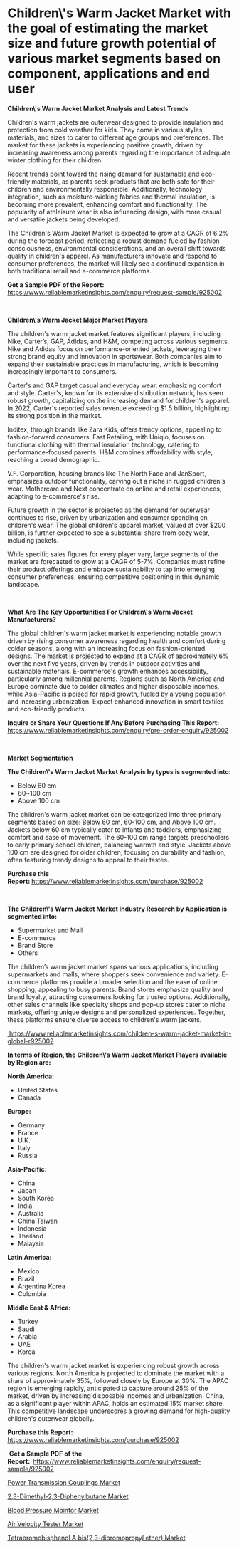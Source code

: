 <p><h1>Children\'s Warm Jacket Market with the goal of estimating the market size and future growth potential of various market segments based on component, applications and end user</h1></p><p><strong>Children\'s Warm Jacket Market Analysis and Latest Trends</strong></p>
<p><p>Children's warm jackets are outerwear designed to provide insulation and protection from cold weather for kids. They come in various styles, materials, and sizes to cater to different age groups and preferences. The market for these jackets is experiencing positive growth, driven by increasing awareness among parents regarding the importance of adequate winter clothing for their children. </p><p>Recent trends point toward the rising demand for sustainable and eco-friendly materials, as parents seek products that are both safe for their children and environmentally responsible. Additionally, technology integration, such as moisture-wicking fabrics and thermal insulation, is becoming more prevalent, enhancing comfort and functionality. The popularity of athleisure wear is also influencing design, with more casual and versatile jackets being developed. </p><p>The Children's Warm Jacket Market is expected to grow at a CAGR of 6.2% during the forecast period, reflecting a robust demand fueled by fashion consciousness, environmental considerations, and an overall shift towards quality in children's apparel. As manufacturers innovate and respond to consumer preferences, the market will likely see a continued expansion in both traditional retail and e-commerce platforms.</p></p>
<p><strong>Get a Sample PDF of the Report:&nbsp;</strong> <a href="https://www.reliablemarketinsights.com/enquiry/request-sample/925002?utm_campaign=1355&utm_medium=2&utm_source=Github&utm_content=ia&utm_term=02102024&utm_id=childrens-warm-jacket">https://www.reliablemarketinsights.com/enquiry/request-sample/925002</a></p>
<p>&nbsp;</p>
<p><strong>Children\'s Warm Jacket Major Market Players</strong></p>
<p><p>The children's warm jacket market features significant players, including Nike, Carter’s, GAP, Adidas, and H&M, competing across various segments. Nike and Adidas focus on performance-oriented jackets, leveraging their strong brand equity and innovation in sportswear. Both companies aim to expand their sustainable practices in manufacturing, which is becoming increasingly important to consumers.</p><p>Carter's and GAP target casual and everyday wear, emphasizing comfort and style. Carter's, known for its extensive distribution network, has seen robust growth, capitalizing on the increasing demand for children's apparel. In 2022, Carter's reported sales revenue exceeding $1.5 billion, highlighting its strong position in the market. </p><p>Inditex, through brands like Zara Kids, offers trendy options, appealing to fashion-forward consumers. Fast Retailing, with Uniqlo, focuses on functional clothing with thermal insulation technology, catering to performance-focused parents. H&M combines affordability with style, reaching a broad demographic.</p><p>V.F. Corporation, housing brands like The North Face and JanSport, emphasizes outdoor functionality, carving out a niche in rugged children's wear. Mothercare and Next concentrate on online and retail experiences, adapting to e-commerce's rise.</p><p>Future growth in the sector is projected as the demand for outerwear continues to rise, driven by urbanization and consumer spending on children's wear. The global children's apparel market, valued at over $200 billion, is further expected to see a substantial share from cozy wear, including jackets.</p><p>While specific sales figures for every player vary, large segments of the market are forecasted to grow at a CAGR of 5-7%. Companies must refine their product offerings and embrace sustainability to tap into emerging consumer preferences, ensuring competitive positioning in this dynamic landscape.</p></p>
<p>&nbsp;</p>
<p><strong>What Are The Key Opportunities For Children\'s Warm Jacket Manufacturers?</strong></p>
<p><p>The global children's warm jacket market is experiencing notable growth driven by rising consumer awareness regarding health and comfort during colder seasons, along with an increasing focus on fashion-oriented designs. The market is projected to expand at a CAGR of approximately 6% over the next five years, driven by trends in outdoor activities and sustainable materials. E-commerce's growth enhances accessibility, particularly among millennial parents. Regions such as North America and Europe dominate due to colder climates and higher disposable incomes, while Asia-Pacific is poised for rapid growth, fueled by a young population and increasing urbanization. Expect enhanced innovation in smart textiles and eco-friendly products.</p></p>
<p><strong>Inquire or Share Your Questions If Any Before Purchasing This Report:</strong> <a href="https://www.reliablemarketinsights.com/enquiry/pre-order-enquiry/925002?utm_campaign=1355&utm_medium=2&utm_source=Github&utm_content=ia&utm_term=02102024&utm_id=childrens-warm-jacket">https://www.reliablemarketinsights.com/enquiry/pre-order-enquiry/925002</a></p>
<p>&nbsp;</p>
<p><strong>Market Segmentation</strong></p>
<p><strong>The Children\'s Warm Jacket Market Analysis by types is segmented into:</strong></p>
<p><ul><li>Below 60 cm</li><li>60~100 cm</li><li>Above 100 cm</li></ul></p>
<p><p>The children's warm jacket market can be categorized into three primary segments based on size: Below 60 cm, 60-100 cm, and Above 100 cm. Jackets below 60 cm typically cater to infants and toddlers, emphasizing comfort and ease of movement. The 60-100 cm range targets preschoolers to early primary school children, balancing warmth and style. Jackets above 100 cm are designed for older children, focusing on durability and fashion, often featuring trendy designs to appeal to their tastes.</p></p>
<p><strong>Purchase this Report:&nbsp;</strong><a href="https://www.reliablemarketinsights.com/purchase/925002?utm_campaign=1355&utm_medium=2&utm_source=Github&utm_content=ia&utm_term=02102024&utm_id=childrens-warm-jacket">https://www.reliablemarketinsights.com/purchase/925002</a></p>
<p>&nbsp;</p>
<p><strong>The Children\'s Warm Jacket Market Industry Research by Application is segmented into:</strong></p>
<p><ul><li>Supermarket and Mall</li><li>E-commerce</li><li>Brand Store</li><li>Others</li></ul></p>
<p><p>The children’s warm jacket market spans various applications, including supermarkets and malls, where shoppers seek convenience and variety. E-commerce platforms provide a broader selection and the ease of online shopping, appealing to busy parents. Brand stores emphasize quality and brand loyalty, attracting consumers looking for trusted options. Additionally, other sales channels like specialty shops and pop-up stores cater to niche markets, offering unique designs and personalized experiences. Together, these platforms ensure diverse access to children's warm jackets.</p></p>
<p><a href="https://www.reliablemarketinsights.com/children-s-warm-jacket-market-in-global-r925002?utm_campaign=1355&utm_medium=2&utm_source=Github&utm_content=ia&utm_term=02102024&utm_id=childrens-warm-jacket">&nbsp;https://www.reliablemarketinsights.com/children-s-warm-jacket-market-in-global-r925002</a></p>
<p><strong>In terms of Region, the Children\'s Warm Jacket Market Players available by Region are:</strong></p>
<p>
    <p> <strong> North America: </strong>
        <ul>
            <li>United States</li>
            <li>Canada</li>
        </ul>
        </p> 
    <p> <strong> Europe: </strong>
        <ul>
            <li>Germany</li>
            <li>France</li>
            <li>U.K.</li>
            <li>Italy</li>
            <li>Russia</li>
        </ul>
        </p> 
    <p> <strong> Asia-Pacific: </strong>
        <ul>
            <li>China</li>
            <li>Japan</li>
            <li>South Korea</li>
            <li>India</li>
            <li>Australia</li>
            <li>China Taiwan</li>
            <li>Indonesia</li>
            <li>Thailand</li>
            <li>Malaysia</li>
        </ul>
        </p> 
    <p> <strong> Latin America: </strong>
        <ul>
            <li>Mexico</li>
            <li>Brazil</li>
            <li>Argentina Korea</li>
            <li>Colombia</li>
        </ul>
        </p> 
    <p> <strong> Middle East & Africa: </strong>
        <ul>
            <li>Turkey</li>
            <li>Saudi</li>
            <li>Arabia</li>
            <li>UAE</li>
            <li>Korea</li>
        </ul>
    </p>
    </p>
<p><p>The children's warm jacket market is experiencing robust growth across various regions. North America is projected to dominate the market with a share of approximately 35%, followed closely by Europe at 30%. The APAC region is emerging rapidly, anticipated to capture around 25% of the market, driven by increasing disposable incomes and urbanization. China, as a significant player within APAC, holds an estimated 15% market share. This competitive landscape underscores a growing demand for high-quality children's outerwear globally.</p></p>
<p><strong>Purchase this Report: </strong><a href="https://www.reliablemarketinsights.com/purchase/925002?utm_campaign=1355&utm_medium=2&utm_source=Github&utm_content=ia&utm_term=02102024&utm_id=childrens-warm-jacket">https://www.reliablemarketinsights.com/purchase/925002</a></p>
<p>&nbsp;<strong>Get a Sample PDF of the Report:&nbsp;&nbsp;</strong><a href="https://www.reliablemarketinsights.com/enquiry/request-sample/925002?utm_campaign=1355&utm_medium=2&utm_source=Github&utm_content=ia&utm_term=02102024&utm_id=childrens-warm-jacket">https://www.reliablemarketinsights.com/enquiry/request-sample/925002</a></p>
<p><strong></strong></p>
<p><p><a href="https://www.linkedin.com/pulse/emerging-market-trends-regional-analysis-power-transmission-vq4ge?utm_campaign=1355&utm_medium=2&utm_source=Github&utm_content=ia&utm_term=02102024&utm_id=childrens-warm-jacket">Power Transmission Couplings Market</a></p><p><a href="https://issuu.com/reportprime-2/docs/23-dimethyl-23-diphenylbutane-marke_892e176430955f?utm_campaign=1355&utm_medium=2&utm_source=Github&utm_content=ia&utm_term=02102024&utm_id=childrens-warm-jacket">2,3-Dimethyl-2,3-Diphenylbutane Market</a></p><p><a href="https://www.linkedin.com/pulse/global-blood-pressure-mointor-market-landscape-future-trends-s1q1e?utm_campaign=1355&utm_medium=2&utm_source=Github&utm_content=ia&utm_term=02102024&utm_id=childrens-warm-jacket">Blood Pressure Mointor Market</a></p><p><a href="https://www.linkedin.com/pulse/air-velocity-tester-market-size-growth-industry-analysis-segmentation-4bg1e?utm_campaign=1355&utm_medium=2&utm_source=Github&utm_content=ia&utm_term=02102024&utm_id=childrens-warm-jacket">Air Velocity Tester Market</a></p><p><a href="https://issuu.com/reportprime-2/docs/tetrabromobisphenol-a-bis23-dibromo_92127b17b71f88?utm_campaign=1355&utm_medium=2&utm_source=Github&utm_content=ia&utm_term=02102024&utm_id=childrens-warm-jacket">Tetrabromobisphenol A bis(2,3-dibromopropyl ether) Market</a></p></p>